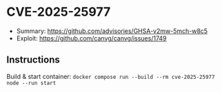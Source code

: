 # CVE-2025-25977

- Summary: https://github.com/advisories/GHSA-v2mw-5mch-w8c5
- Exploit: https://github.com/canvg/canvg/issues/1749

## Instructions

Build & start container: `docker compose run --build --rm cve-2025-25977 node --run start`
